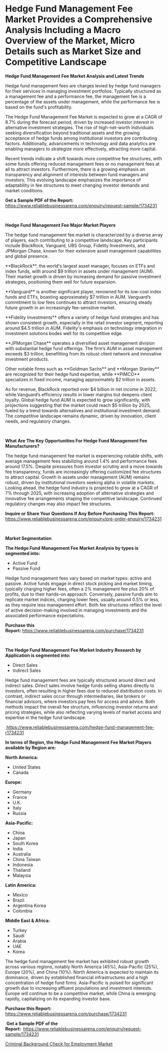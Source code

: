 <p><h1>Hedge Fund Management Fee Market Provides a Comprehensive Analysis Including a Macro Overview of the Market, Micro Details such as Market Size and Competitive Landscape</h1></p><p><strong>Hedge Fund Management Fee Market Analysis and Latest Trends</strong></p>
<p><p>Hedge fund management fees are charges levied by hedge fund managers for their services in managing investment portfolios. Typically structured as a management fee and a performance fee, the management fee is a percentage of the assets under management, while the performance fee is based on the fund's profitability. </p><p>The Hedge Fund Management Fee Market is expected to grow at a CAGR of 8.7% during the forecast period, driven by increased investor interest in alternative investment strategies. The rise of high-net-worth individuals seeking diversification beyond traditional assets and the growing acceptance of hedge funds among institutional investors are contributing factors. Additionally, advancements in technology and data analytics are enabling managers to strategize more effectively, attracting more capital. </p><p>Recent trends indicate a shift towards more competitive fee structures, with some funds offering reduced management fees or no management fees at all to attract investors. Furthermore, there is a growing emphasis on transparency and alignment of interests between fund managers and investors. This evolving landscape emphasizes the importance of adaptability in fee structures to meet changing investor demands and market conditions.</p></p>
<p><strong>Get a Sample PDF of the Report:&nbsp;</strong> <a href="https://www.reliablebusinessarena.com/enquiry/request-sample/1734231?utm_campaign=2176&utm_medium=2&utm_source=Github&utm_content=ia&utm_term=10032025&utm_id=hedge-fund-management-fee">https://www.reliablebusinessarena.com/enquiry/request-sample/1734231</a></p>
<p>&nbsp;</p>
<p><strong>Hedge Fund Management Fee Major Market Players</strong></p>
<p><p>The hedge fund management fee market is characterized by a diverse array of players, each contributing to a competitive landscape. Key participants include BlackRock, Vanguard, UBS Group, Fidelity Investments, and JPMorgan Chase, known for their extensive asset management capabilities and global presence.</p><p>**BlackRock**, the world's largest asset manager, focuses on ETFs and index funds, with around $9 trillion in assets under management (AUM). Their market growth is driven by increasing demand for passive investment strategies, positioning them well for future expansion.</p><p>**Vanguard** is another significant player, renowned for its low-cost index funds and ETFs, boasting approximately $7 trillion in AUM. Vanguard’s commitment to low fees continues to attract investors, ensuring steady future growth in an increasingly fee-sensitive market.</p><p>**Fidelity Investments** offers a variety of hedge fund strategies and has shown consistent growth, especially in the retail investor segment, reporting around $4.5 trillion in AUM. Fidelity's emphasis on technology integration in investment solutions bodes well for its competitive edge.</p><p>**JPMorgan Chase** operates a diversified asset management division with substantial hedge fund offerings. The firm’s AUM in asset management exceeds $3 trillion, benefitting from its robust client network and innovative investment products. </p><p>Other notable firms such as **Goldman Sachs** and **Morgan Stanley** are recognized for their hedge fund expertise, while **PIMCO** specializes in fixed income, managing approximately $2 trillion in assets.</p><p>As for revenue, BlackRock reported over $4 billion in net income in 2022, while Vanguard’s efficiency results in lower margins but deepens client loyalty. Global hedge fund AUM is expected to grow significantly, with projections suggesting that the market could reach $5 trillion by 2025, fueled by a trend towards alternatives and institutional investment demand. The competitive landscape remains dynamic, driven by innovation, client needs, and regulatory changes.</p></p>
<p>&nbsp;</p>
<p><strong>What Are The Key Opportunities For Hedge Fund Management Fee Manufacturers?</strong></p>
<p><p>The hedge fund management fee market is experiencing notable shifts, with average management fees stabilizing around 1.4% and performance fees around 17.5%. Despite pressures from investor scrutiny and a move towards fee transparency, funds are increasingly offering customized fee structures to attract capital. Growth in assets under management (AUM) remains robust, driven by institutional investors seeking alpha in volatile markets. Looking ahead, the hedge fund industry is projected to grow at a CAGR of 7% through 2025, with increasing adoption of alternative strategies and innovative fee arrangements shaping the competitive landscape. Continued regulatory changes may also impact fee structures.</p></p>
<p><strong>Inquire or Share Your Questions If Any Before Purchasing This Report:</strong> <a href="https://www.reliablebusinessarena.com/enquiry/pre-order-enquiry/1734231?utm_campaign=2176&utm_medium=2&utm_source=Github&utm_content=ia&utm_term=10032025&utm_id=hedge-fund-management-fee">https://www.reliablebusinessarena.com/enquiry/pre-order-enquiry/1734231</a></p>
<p>&nbsp;</p>
<p><strong>Market Segmentation</strong></p>
<p><strong>The Hedge Fund Management Fee Market Analysis by types is segmented into:</strong></p>
<p><ul><li>Active Fund</li><li>Passive Fund</li></ul></p>
<p><p>Hedge fund management fees vary based on market types: active and passive. Active funds engage in direct stock picking and market timing, typically charging higher fees, often a 2% management fee plus 20% of profits, due to their hands-on approach. Conversely, passive funds aim to replicate market indices, charging lower fees, usually around 0.5% or less, as they require less management effort. Both fee structures reflect the level of active decision-making involved in managing investments and the associated performance expectations.</p></p>
<p><strong>Purchase this Report:&nbsp;</strong><a href="https://www.reliablebusinessarena.com/purchase/1734231?utm_campaign=2176&utm_medium=2&utm_source=Github&utm_content=ia&utm_term=10032025&utm_id=hedge-fund-management-fee">https://www.reliablebusinessarena.com/purchase/1734231</a></p>
<p>&nbsp;</p>
<p><strong>The Hedge Fund Management Fee Market Industry Research by Application is segmented into:</strong></p>
<p><ul><li>Direct Sales</li><li>Indirect Sales</li></ul></p>
<p><p>Hedge fund management fees are typically structured around direct and indirect sales. Direct sales involve hedge funds selling shares directly to investors, often resulting in higher fees due to reduced distribution costs. In contrast, indirect sales occur through intermediaries, like brokers or financial advisors, where investors pay fees for access and advice. Both methods impact the overall fee structure, influencing investor returns and pricing strategies, while also reflecting varying levels of market access and expertise in the hedge fund landscape.</p></p>
<p><a href="https://www.reliablebusinessarena.com/hedge-fund-management-fee-r1734231?utm_campaign=2176&utm_medium=2&utm_source=Github&utm_content=ia&utm_term=10032025&utm_id=hedge-fund-management-fee">&nbsp;https://www.reliablebusinessarena.com/hedge-fund-management-fee-r1734231</a></p>
<p><strong>In terms of Region, the Hedge Fund Management Fee Market Players available by Region are:</strong></p>
<p>
    <p> <strong> North America: </strong>
        <ul>
            <li>United States</li>
            <li>Canada</li>
        </ul>
        </p> 
    <p> <strong> Europe: </strong>
        <ul>
            <li>Germany</li>
            <li>France</li>
            <li>U.K.</li>
            <li>Italy</li>
            <li>Russia</li>
        </ul>
        </p> 
    <p> <strong> Asia-Pacific: </strong>
        <ul>
            <li>China</li>
            <li>Japan</li>
            <li>South Korea</li>
            <li>India</li>
            <li>Australia</li>
            <li>China Taiwan</li>
            <li>Indonesia</li>
            <li>Thailand</li>
            <li>Malaysia</li>
        </ul>
        </p> 
    <p> <strong> Latin America: </strong>
        <ul>
            <li>Mexico</li>
            <li>Brazil</li>
            <li>Argentina Korea</li>
            <li>Colombia</li>
        </ul>
        </p> 
    <p> <strong> Middle East & Africa: </strong>
        <ul>
            <li>Turkey</li>
            <li>Saudi</li>
            <li>Arabia</li>
            <li>UAE</li>
            <li>Korea</li>
        </ul>
    </p>
    </p>
<p><p>The hedge fund management fee market has exhibited robust growth across various regions, notably North America (45%), Asia-Pacific (25%), Europe (20%), and China (10%). North America is expected to maintain its dominance, driven by established financial infrastructures and a high concentration of hedge fund firms. Asia-Pacific is poised for significant growth due to increasing affluent populations and investment interests. Europe will continue to be a competitive market, while China is emerging rapidly, capitalizing on its expanding investor base.</p></p>
<p><strong>Purchase this Report: </strong><a href="https://www.reliablebusinessarena.com/purchase/1734231?utm_campaign=2176&utm_medium=2&utm_source=Github&utm_content=ia&utm_term=10032025&utm_id=hedge-fund-management-fee">https://www.reliablebusinessarena.com/purchase/1734231</a></p>
<p>&nbsp;<strong>Get a Sample PDF of the Report:&nbsp;&nbsp;</strong><a href="https://www.reliablebusinessarena.com/enquiry/request-sample/1734231?utm_campaign=2176&utm_medium=2&utm_source=Github&utm_content=ia&utm_term=10032025&utm_id=hedge-fund-management-fee">https://www.reliablebusinessarena.com/enquiry/request-sample/1734231</a></p>
<p><strong></strong></p>
<p><p><a href="https://github.com/elizabethdagraca/Market-Research-Report-List-5/blob/main/criminal-background-check-for-employment-market.md?utm_campaign=2176&utm_medium=2&utm_source=Github&utm_content=ia&utm_term=10032025&utm_id=hedge-fund-management-fee">Criminal Background Check for Employment Market</a></p></p>